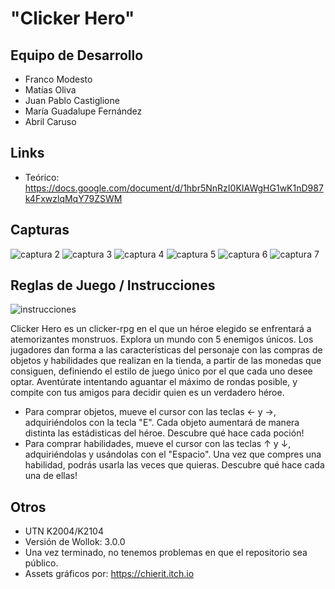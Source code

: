 # "Clicker Hero"

## Equipo de Desarrollo

- Franco Modesto
- Matías Oliva
- Juan Pablo Castiglione
- María Guadalupe Fernández
- Abril Caruso

## Links

- Teórico: https://docs.google.com/document/d/1hbr5NnRzI0KIAWgHG1wK1nD987k4FxwzlqMqY79ZSWM

## Capturas

![captura 2](capturas/screen2.jpg)
![captura 3](capturas/screen3.jpg)
![captura 4](capturas/screen4.jpg)
![captura 5](capturas/screen5.jpg)
![captura 6](capturas/screen6.jpg)
![captura 7](capturas/screen7.jpg)

## Reglas de Juego / Instrucciones

![instrucciones](capturas/screen1.jpg)

Clicker Hero es un clicker-rpg en el que un héroe elegido se enfrentará a atemorizantes monstruos. Explora un mundo con 5 enemigos únicos. Los jugadores dan forma a las características del personaje con las compras de objetos y habilidades que realizan en la tienda, a partir de las monedas que consiguen, definiendo el estilo de juego único por el que cada uno desee optar. Aventúrate intentando aguantar el máximo de rondas posible, y compite con tus amigos para decidir quien es un verdadero héroe.

- Para comprar objetos, mueve el cursor con las teclas ← y →, adquiriéndolos con la tecla "E". Cada objeto aumentará de manera distinta las estádisticas del héroe. Descubre qué hace cada poción!
- Para comprar habilidades, mueve el cursor con las teclas ↑ y ↓, adquiriéndolas y usándolas con el "Espacio". Una vez que compres una habilidad, podrás usarla las veces que quieras. Descubre qué hace cada una de ellas!

## Otros

- UTN K2004/K2104
- Versión de Wollok: 3.0.0
- Una vez terminado, no tenemos problemas en que el repositorio sea público.
- Assets gráficos por: https://chierit.itch.io
